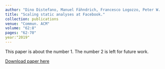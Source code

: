 ```yaml
---
author: "Dino Distefano, Manuel Fähndrich, Francesco Logozzo, Peter W. O'Hearn"
title: "Scaling static analyses at Facebook."
collection: publications
venue: "Commun. ACM"
volume: "62:8"
pages: "62-70" 
year:"2019"
---
```

This paper is about the number 1. The number 2 is left for future work.

[Download paper here](http://academicpages.github.io/files/paper1.pdf)

